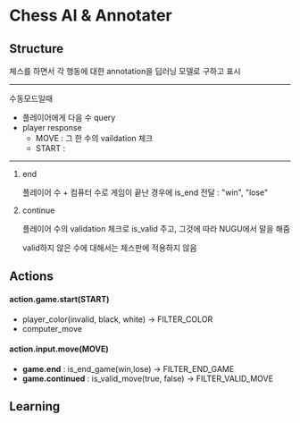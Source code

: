 # Chess AI & Annotater



## Structure

체스를 하면서 각 행동에 대한 annotation을 딥러닝 모델로 구하고 표시

---



수동모드일때 

- 플레이어에게 다음 수 query
- player response
  - MOVE : 그 한 수의 vaildation 체크
  - START :  

---

1. end

   플레이어 수 + 컴퓨터 수로 게임이 끝난 경우에 is_end 전달 : "win", "lose"

2. continue

   플레이어 수의 validation 체크로 is_valid 주고, 그것에 따라 NUGU에서 말을 해줌

   valid하지 않은 수에 대해서는 체스판에 적용하지 않음

## Actions

#### action.game.start(START)

- player_color(invalid, black, white) -> FILTER_COLOR
- computer_move

#### action.input.move(MOVE)

- **game.end** : is_end_game(win,lose) -> FILTER_END_GAME
- **game.continued** : is_valid_move(true, false) -> FILTER_VALID_MOVE





## Learning

